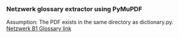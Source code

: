 <h3>Netzwerk glossary extractor using PyMuPDF</h3>
Assumption: The PDF exists in the same directory as dictionary.py.
</br>
<a href="https://www.thelanguageoffice.com/wp-content/uploads/2018/09/B1-Glossary.pdf">Netzwerk B1 Glossary link</a>

